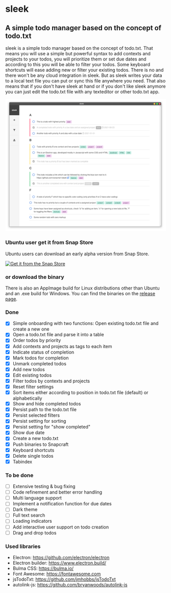 # sleek
## A simple todo manager based on the concept of todo.txt
sleek is a simple todo manager based on the concept of todo.txt. That means you will use a simple but powerful syntax to add contexts and projects to your todos, you will prioritize them or set due dates and according to this you will be able to filter your todos. Some keyboard shortcuts will ease adding new or filter your existing todos. There is no and there won't be any cloud integration in sleek. But as sleek writes your data to a local text file you can put or sync this file anywhere you need. That also means that if you don't have sleek at hand or if you don't like sleek anymore you can just edit the todo.txt file with any texteditor or other todo.txt app.

![Alt text](sleek.screenshot_mainview.png?raw=true "Screenshot of sleek")

### Ubuntu user get it from Snap Store
Ubuntu users can download an early alpha version from Snap Store.

[![Get it from the Snap Store](https://snapcraft.io/static/images/badges/en/snap-store-black.svg)](https://snapcraft.io/sleek)

### or download the binary
There is also an AppImage build for Linux distributions other than Ubuntu and an .exe build for Windows. You can find the binaries on the <a href="https://github.com/ransome1/sleek/releases">release page</a>.

### Done
* [x] Simple onboarding with two functions: Open existing todo.txt file and create a new one
* [x] Open a todo.txt file and parse it into a table
* [x] Order todos by priority
* [x] Add contexts and projects as tags to each item
* [x] Indicate status of completion
* [x] Mark todos for completion
* [x] Unmark completed todos
* [x] Add new todos
* [x] Edit existing todos
* [x] Filter todos by contexts and projects
* [x] Reset filter settings
* [x] Sort items either according to position in todo.txt file (default) or alphabetically
* [x] Show and hide completed todos
* [x] Persist path to the todo.txt file
* [x] Persist selected filters
* [x] Persist setting for sorting
* [x] Persist setting for "show completed"
* [x] Show due date
* [x] Create a new todo.txt
* [x] Push binaries to Snapcraft
* [x] Keyboard shortcuts
* [x] Delete single todos
* [x] Tabindex

### To be done
* [ ] Extensive testing & bug fixing
* [ ] Code refinement and better error handling
* [ ] Multi language support
* [ ] Implement a notification function for due dates
* [ ] Dark theme
* [ ] Full text search
* [ ] Loading indicators
* [ ] Add interactive user support on todo creation
* [ ] Drag and drop todos

### Used libraries
- Electron: https://github.com/electron/electron
- Electron builder: https://www.electron.build/
- Bulma CSS: https://bulma.io/
- Font Awesome: https://fontawesome.com
- jsTodoTxt: https://github.com/jmhobbs/jsTodoTxt
- autolink-js: https://github.com/bryanwoods/autolink-js
